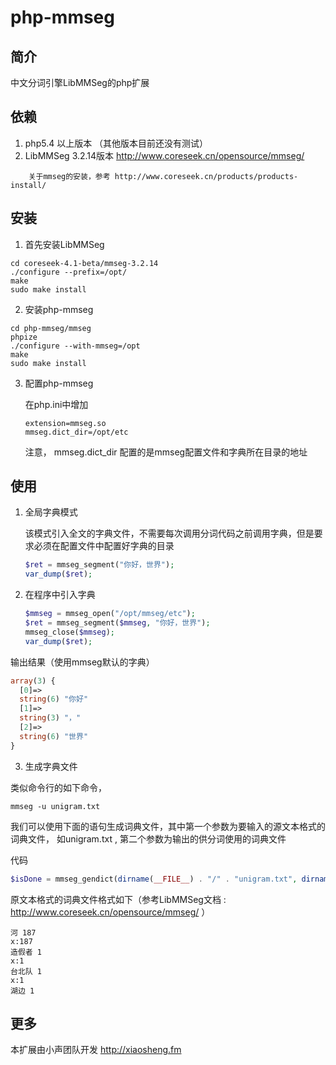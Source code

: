 php-mmseg
=========

## 简介

中文分词引擎LibMMSeg的php扩展

## 依赖

1. php5.4 以上版本 （其他版本目前还没有测试）
2. LibMMSeg 3.2.14版本 http://www.coreseek.cn/opensource/mmseg/
```
    关于mmseg的安装，参考 http://www.coreseek.cn/products/products-install/
```

## 安装

1. 首先安装LibMMSeg
```
cd coreseek-4.1-beta/mmseg-3.2.14
./configure --prefix=/opt/
make 
sudo make install
```
2. 安装php-mmseg
```
cd php-mmseg/mmseg
phpize
./configure --with-mmseg=/opt
make
sudo make install
```
3. 配置php-mmseg

    在php.ini中增加
    ```
    extension=mmseg.so
    mmseg.dict_dir=/opt/etc
    
    ```
    注意， mmseg.dict_dir 配置的是mmseg配置文件和字典所在目录的地址

## 使用

1. 全局字典模式

    该模式引入全文的字典文件，不需要每次调用分词代码之前调用字典，但是要求必须在配置文件中配置好字典的目录
    ```php
    $ret = mmseg_segment("你好，世界");
    var_dump($ret);
    ```
2. 在程序中引入字典
    
    ```php
    $mmseg = mmseg_open("/opt/mmseg/etc");
    $ret = mmseg_segment($mmseg, "你好，世界");
    mmseg_close($mmseg);
    var_dump($ret);
    ```

输出结果（使用mmseg默认的字典）
```php
array(3) {
  [0]=>
  string(6) "你好"
  [1]=>
  string(3) "，"
  [2]=>
  string(6) "世界"
}
```
3. 生成字典文件

类似命令行的如下命令，
```
mmseg -u unigram.txt
```

我们可以使用下面的语句生成词典文件，其中第一个参数为要输入的源文本格式的词典文件， 如unigram.txt , 第二个参数为输出的供分词使用的词典文件

代码
```php
$isDone = mmseg_gendict(dirname(__FILE__) . "/" . "unigram.txt", dirname(__FILE__) . "/" . "unigram.txt.uni" );

```

原文本格式的词典文件格式如下（参考LibMMSeg文档 : http://www.coreseek.cn/opensource/mmseg/ ）
```
河 187
x:187
造假者 1
x:1
台北队 1
x:1
湖边 1
```


## 更多
本扩展由小声团队开发 http://xiaosheng.fm

